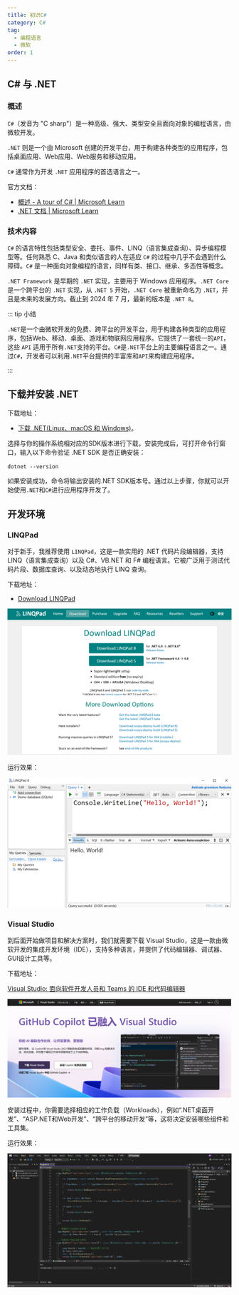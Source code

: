 ```yaml
---
title: 初识C#
category: C#
tag:
  - 编程语言
  - 微软
order: 1
---
```


## C# 与 .NET

### 概述

`C#`（发音为 "C sharp"）是一种高级、强大、类型安全且面向对象的编程语言，由微软开发。

 `.NET` 则是一个由 Microsoft 创建的开发平台，用于构建各种类型的应用程序，包括桌面应用、Web应用、Web服务和移动应用。

`C#` 通常作为开发 `.NET` 应用程序的首选语言之一。

官方文档：

- [概述 - A tour of C# | Microsoft Learn](https://learn.microsoft.com/zh-cn/dotnet/csharp/tour-of-csharp/overview)
- [.NET 文档 | Microsoft Learn](https://learn.microsoft.com/zh-cn/dotnet/)

### 技术内容

`C#` 的语言特性包括类型安全、委托、事件、LINQ（语言集成查询）、异步编程模型等。任何熟悉 C、Java 和类似语言的人在适应 `C#` 的过程中几乎不会遇到什么障碍。`C#` 是一种面向对象编程的语言，同样有类、接口、继承、多态性等概念。

`.NET Framework` 是早期的 `.NET` 实现，主要用于 Windows 应用程序。`.NET Core` 是一个跨平台的 `.NET` 实现，从 `.NET 5` 开始，`.NET Core` 被重新命名为 `.NET`，并且是未来的发展方向。截止到 2024 年 7 月，最新的版本是 `.NET 8`。

::: tip 小结

`.NET`是一个由微软开发的免费、跨平台的开发平台，用于构建各种类型的应用程序，包括Web、移动、桌面、游戏和物联网应用程序。它提供了一套统一的`API`，这些 `API` 适用于所有`.NET`支持的平台。`C#`是`.NET`平台上的主要编程语言之一。通过`C#`，开发者可以利用`.NET`平台提供的丰富库和`API`来构建应用程序。

:::

## 下载并安装 .NET

下载地址：

-  [下载 .NET(Linux、macOS 和 Windows)](https://dotnet.microsoft.com/zh-cn/download)。

选择与你的操作系统相对应的SDK版本进行下载，安装完成后，可打开命令行窗口，输入以下命令验证 .NET SDK 是否正确安装：

```shell
dotnet --version
```

如果安装成功，命令将输出安装的.NET SDK版本号。通过以上步骤，你就可以开始使用`.NET`和`C#`进行应用程序开发了。

## 开发环境

### LINQPad

对于新手，我推荐使用 `LINQPad`，这是一款实用的 .NET 代码片段编辑器，支持 LINQ（语言集成查询）以及 C#、VB.NET 和 F# 编程语言。它被广泛用于测试代码片段、数据库查询、以及动态地执行 LINQ 查询。

下载地址：

- [Download LINQPad](https://www.linqpad.net/Download.aspx)

![image-20240711092116942](images/01_初识CSharp/image-20240711092116942.png)

运行效果：

![image-20240711093049605](images/01_初识CSharp/image-20240711093049605.png)

### Visual Studio

到后面开始做项目和解决方案时，我们就需要下载 Visual Studio，这是一款由微软开发的集成开发环境（IDE），支持多种语言，并提供了代码编辑器、调试器、GUI设计工具等。

下载地址：

[Visual Studio: 面向软件开发人员和 Teams 的 IDE 和代码编辑器](https://visualstudio.microsoft.com/zh-hans/)

![image-20240711092114281](images/01_初识CSharp/image-20240711092114281.png)

安装过程中，你需要选择相应的工作负载（Workloads），例如“.NET桌面开发”、“ASP.NET和Web开发”、“跨平台的移动开发”等，这将决定安装哪些组件和工具集。

运行效果：

![image-20240711093314700](images/01_初识CSharp/image-20240711093314700.png)